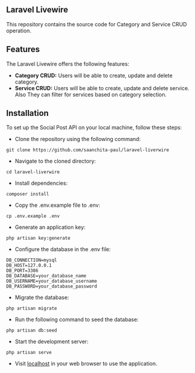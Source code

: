 ## Laravel Livewire

This repository contains the source code for Category and Service CRUD operation.


## Features

The Laravel Livewire offers the following features:

- **Category CRUD:** Users will be able to create, update and delete category.
- **Service CRUD:** Users will be able to create, update and delete service. Also They can filter for services based on category selection.



## Installation

To set up the Social Post API on your local machine, follow these steps:

- Clone the repository using the following command:

```
git clone https://github.com/saanchita-paul/laravel-liverwire
```

- Navigate to the cloned directory:

```
cd laravel-liverwire
```
- Install dependencies:

```
composer install
```

- Copy the .env.example file to .env:

```
cp .env.example .env
```
- Generate an application key:

```
php artisan key:generate
```

- Configure the database in the .env file:

```
DB_CONNECTION=mysql
DB_HOST=127.0.0.1
DB_PORT=3306
DB_DATABASE=your_database_name
DB_USERNAME=your_database_username
DB_PASSWORD=your_database_password
```
- Migrate the database:

```
php artisan migrate
```

- Run the following command to seed the database:

```
php artisan db:seed
```

- Start the development server:

```
php artisan serve
```

- Visit [localhost](http://localhost:8000) in your web browser to use the application.

